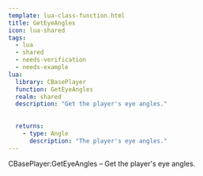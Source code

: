 ```yaml
---
template: lua-class-function.html
title: GetEyeAngles
icon: lua-shared
tags:
  - lua
  - shared
  - needs-verification
  - needs-example
lua:
  library: CBasePlayer
  function: GetEyeAngles
  realm: shared
  description: "Get the player's eye angles."
  
  
  returns:
    - type: Angle
      description: "The player's eye angles."
---
```


<div class="lua__search__keywords">
CBasePlayer:GetEyeAngles &#x2013; Get the player's eye angles.
</div>
